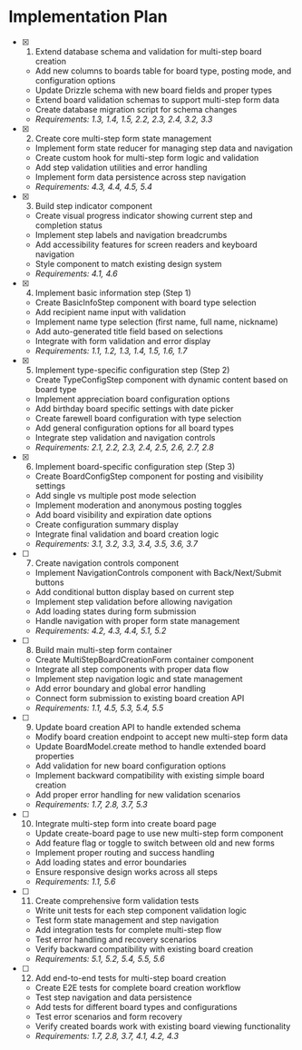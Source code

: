 # Implementation Plan

- [x] 1. Extend database schema and validation for multi-step board creation

  - Add new columns to boards table for board type, posting mode, and configuration options
  - Update Drizzle schema with new board fields and proper types
  - Extend board validation schemas to support multi-step form data
  - Create database migration script for schema changes
  - _Requirements: 1.3, 1.4, 1.5, 2.2, 2.3, 2.4, 3.2, 3.3_

- [x] 2. Create core multi-step form state management

  - Implement form state reducer for managing step data and navigation
  - Create custom hook for multi-step form logic and validation
  - Add step validation utilities and error handling
  - Implement form data persistence across step navigation
  - _Requirements: 4.3, 4.4, 4.5, 5.4_

- [x] 3. Build step indicator component

  - Create visual progress indicator showing current step and completion status
  - Implement step labels and navigation breadcrumbs
  - Add accessibility features for screen readers and keyboard navigation
  - Style component to match existing design system
  - _Requirements: 4.1, 4.6_

- [x] 4. Implement basic information step (Step 1)

  - Create BasicInfoStep component with board type selection
  - Add recipient name input with validation
  - Implement name type selection (first name, full name, nickname)
  - Add auto-generated title field based on selections
  - Integrate with form validation and error display
  - _Requirements: 1.1, 1.2, 1.3, 1.4, 1.5, 1.6, 1.7_

- [x] 5. Implement type-specific configuration step (Step 2)

  - Create TypeConfigStep component with dynamic content based on board type
  - Implement appreciation board configuration options
  - Add birthday board specific settings with date picker
  - Create farewell board configuration with type selection
  - Add general configuration options for all board types
  - Integrate step validation and navigation controls
  - _Requirements: 2.1, 2.2, 2.3, 2.4, 2.5, 2.6, 2.7, 2.8_

- [x] 6. Implement board-specific configuration step (Step 3)

  - Create BoardConfigStep component for posting and visibility settings
  - Add single vs multiple post mode selection
  - Implement moderation and anonymous posting toggles
  - Add board visibility and expiration date options
  - Create configuration summary display
  - Integrate final validation and board creation logic
  - _Requirements: 3.1, 3.2, 3.3, 3.4, 3.5, 3.6, 3.7_

- [ ] 7. Create navigation controls component

  - Implement NavigationControls component with Back/Next/Submit buttons
  - Add conditional button display based on current step
  - Implement step validation before allowing navigation
  - Add loading states during form submission
  - Handle navigation with proper form state management
  - _Requirements: 4.2, 4.3, 4.4, 5.1, 5.2_

- [ ] 8. Build main multi-step form container

  - Create MultiStepBoardCreationForm container component
  - Integrate all step components with proper data flow
  - Implement step navigation logic and state management
  - Add error boundary and global error handling
  - Connect form submission to existing board creation API
  - _Requirements: 1.1, 4.5, 5.3, 5.4, 5.5_

- [ ] 9. Update board creation API to handle extended schema

  - Modify board creation endpoint to accept new multi-step form data
  - Update BoardModel.create method to handle extended board properties
  - Add validation for new board configuration options
  - Implement backward compatibility with existing simple board creation
  - Add proper error handling for new validation scenarios
  - _Requirements: 1.7, 2.8, 3.7, 5.3_

- [ ] 10. Integrate multi-step form into create board page

  - Update create-board page to use new multi-step form component
  - Add feature flag or toggle to switch between old and new forms
  - Implement proper routing and success handling
  - Add loading states and error boundaries
  - Ensure responsive design works across all steps
  - _Requirements: 1.1, 5.6_

- [ ] 11. Create comprehensive form validation tests

  - Write unit tests for each step component validation logic
  - Test form state management and step navigation
  - Add integration tests for complete multi-step flow
  - Test error handling and recovery scenarios
  - Verify backward compatibility with existing board creation
  - _Requirements: 5.1, 5.2, 5.4, 5.5, 5.6_

- [ ] 12. Add end-to-end tests for multi-step board creation
  - Create E2E tests for complete board creation workflow
  - Test step navigation and data persistence
  - Add tests for different board types and configurations
  - Test error scenarios and form recovery
  - Verify created boards work with existing board viewing functionality
  - _Requirements: 1.7, 2.8, 3.7, 4.1, 4.2, 4.3_
